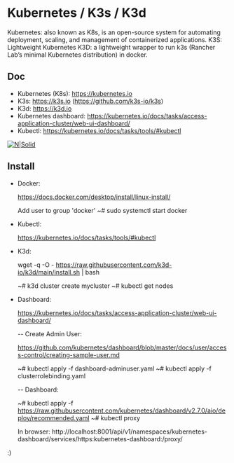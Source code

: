 # Kubernetes / K3s / K3d

Kubernetes: also known as K8s, is an open-source system for automating deployment,
scaling, and management of containerized applications.
K3S: Lightweight Kubernetes
K3D: a lightweight wrapper to run k3s (Rancher Lab’s minimal Kubernetes distribution) in docker.



## Doc

 - Kubernetes (K8s): https://kubernetes.io
 - K3s: https://k3s.io (https://github.com/k3s-io/k3s)
 - K3d: https://k3d.io
 - Kubernetes dashboard: https://kubernetes.io/docs/tasks/access-application-cluster/web-ui-dashboard/
 - Kubectl: https://kubernetes.io/docs/tasks/tools/#kubectl



[![N|Solid](https://k3s.io/img/how-it-works-k3s-revised.svg)](https://k3s.io)



## Install

 - Docker:

   https://docs.docker.com/desktop/install/linux-install/

   Add user to group 'docker'
   ~# sudo systemctl start docker



 - Kubectl:

   https://kubernetes.io/docs/tasks/tools/#kubectl



 - K3d:

   wget -q -O - https://raw.githubusercontent.com/k3d-io/k3d/main/install.sh | bash

   ~# k3d cluster create mycluster
   ~# kubectl get nodes



 - Dashboard:

   https://kubernetes.io/docs/tasks/access-application-cluster/web-ui-dashboard/



   -- Create Admin User:

   https://github.com/kubernetes/dashboard/blob/master/docs/user/access-control/creating-sample-user.md

   ~# kubectl apply -f dashboard-adminuser.yaml
   ~# kubectl apply -f clusterrolebinding.yaml



   -- Dashboard:

   ~# kubectl apply -f https://raw.githubusercontent.com/kubernetes/dashboard/v2.7.0/aio/deploy/recommended.yaml
   ~# kubectl proxy

   In browser: http://localhost:8001/api/v1/namespaces/kubernetes-dashboard/services/https:kubernetes-dashboard:/proxy/




:)
